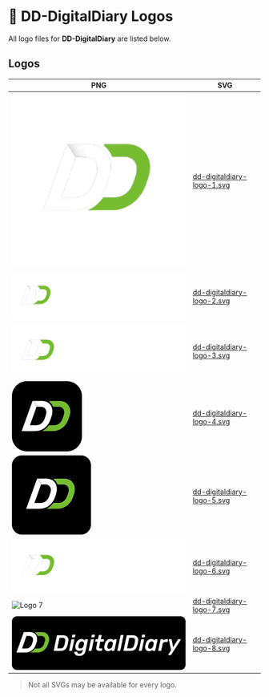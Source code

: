 # 📝 DD-DigitalDiary Logos

All logo files for **DD-DigitalDiary** are listed below.

## Logos

| PNG | SVG |
|-----|-----|
| ![Logo 1](dd-digitaldiary-logo-1.png) | [dd-digitaldiary-logo-1.svg](dd-digitaldiary-logo-1.svg) |
| ![Logo 2](dd-digitaldiary-logo-2.png) | [dd-digitaldiary-logo-2.svg](dd-digitaldiary-logo-2.svg) |
| ![Logo 3](dd-digitaldiary-logo-3.png) | [dd-digitaldiary-logo-3.svg](dd-digitaldiary-logo-3.svg) |
| ![Logo 4](dd-digitaldiary-logo-4.png) | [dd-digitaldiary-logo-4.svg](dd-digitaldiary-logo-4.svg) |
| ![Logo 5](dd-digitaldiary-logo-5.png) | [dd-digitaldiary-logo-5.svg](dd-digitaldiary-logo-5.svg) |
| ![Logo 6](dd-digitaldiary-logo-6.png) | [dd-digitaldiary-logo-6.svg](dd-digitaldiary-logo-6.svg) |
| ![Logo 7](dd-digitaldiary-logo-7.png) | [dd-digitaldiary-logo-7.svg](dd-digitaldiary-logo-7.svg) |
| ![Logo 8](dd-digitaldiary-logo-8.png) | [dd-digitaldiary-logo-8.svg](dd-digitaldiary-logo-8.svg) |

> Not all SVGs may be available for every logo.
